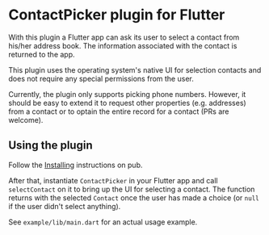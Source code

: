# ContactPicker plugin for Flutter

With this plugin a Flutter app can ask its user to select a contact from his/her address book. The information associated with the contact is returned to the app.

This plugin uses the operating system's native UI for selection contacts and does not require any special permissions from the user.

Currently, the plugin only supports picking phone numbers. However, it should be easy to extend it to request other properties (e.g. addresses) from a contact or to optain the entire record for a contact (PRs are welcome).

## Using the plugin

Follow the [Installing](https://pub.dartlang.org/packages/contact_picker#pub-pkg-tab-installing) instructions on pub.

After that, instantiate `ContactPicker` in your Flutter app and call `selectContact` on it to bring up the UI for selecting a contact. The function returns with the selected `Contact` once the user has made a choice (or `null` if the user didn't select anything).

See `example/lib/main.dart` for an actual usage example.

